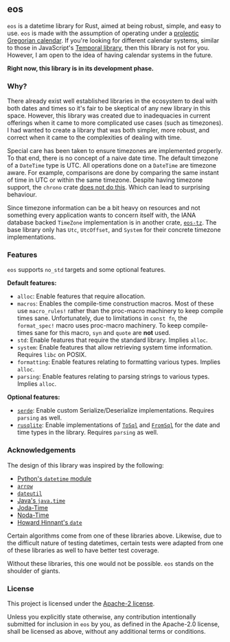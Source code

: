 ## eos

`eos` is a datetime library for Rust, aimed at being robust, simple, and easy to use. `eos` is made with the assumption of operating under a [proleptic Gregorian calendar][greg-cal]. If you're looking for different calendar systems, similar to those in JavaScript's [Temporal library][temporal], then this library is not for you. However, I am open to the idea of having calendar systems in the future.

**Right now, this library is in its development phase.**

### Why?

There already exist well established libraries in the ecosystem to deal with both dates and times so it's fair to be skeptical of any new library in this space. However, this library was created due to inadequacies in current offerings when it came to more complicated use cases (such as timezones). I had wanted to create a library that was both simpler, more robust, and correct when it came to the complexities of dealing with time.

Special care has been taken to ensure timezones are implemented properly. To that end, there is no concept of a naive date time. The default timezone of a `DateTime` type is UTC. All operations done on a `DateTime` are timezone aware. For example, comparisons are done by comparing the same instant of time in UTC or within the same timezone. Despite having timezone support, the `chrono` crate [does not do this][chrono-cmp]. Which can lead to surprising behaviour.

Since timezone information can be a bit heavy on resources and not something every application wants to concern itself with, the IANA database backed `TimeZone` implementation is in another crate, [`eos-tz`][eos-tz]. The base library only has `Utc`, `UtcOffset`, and `System` for their concrete timezone implementations.

### Features

`eos` supports `no_std` targets and some optional features.

**Default features:**

- `alloc`: Enable features that require allocation.
- `macros`: Enables the compile-time construction macros. Most of these use `macro_rules!` rather than the proc-macro machinery to keep compile times sane. Unfortunately, due to limitations in `const fn`, the `format_spec!` macro uses proc-macro machinery. To keep compile-times sane for this macro, `syn` and `quote` are **not** used.
- `std`: Enable features that require the standard library. Implies `alloc`.
- `system`: Enable features that allow retrieving system time information. Requires `libc` on POSIX.
- `formatting`: Enable features relating to formatting various types. Implies `alloc`.
- `parsing`: Enable features relating to parsing strings to various types. Implies `alloc`.

**Optional features:**

- [`serde`](https://serde.rs): Enable custom Serialize/Deserialize implementations. Requires `parsing` as well.
- [`rusqlite`](https://github.com/rusqlite/rusqlite): Enable implementations of [`ToSql`](https://docs.rs/rusqlite/latest/rusqlite/types/trait.ToSql.html) and [`FromSql`](https://docs.rs/rusqlite/latest/rusqlite/types/trait.FromSql.html) for the date and time types in the library. Requires `parsing` as well.

### Acknowledgements

The design of this library was inspired by the following:

- [Python's `datetime` module][pydt]
- [`arrow`][pyarrow]
- [`dateutil`][dateutil]
- [Java's `java.time`][javadt]
- [Joda-Time][joda-time]
- [Noda-Time][noda-time]
- [Howard Hinnant's `date`][cpp-date]

Certain algorithms come from one of these libraries above. Likewise, due to the difficult nature of testing datetimes, certain tests were adapted from one of these libraries as well to have better test coverage.

Without these libraries, this one would not be possible. `eos` stands on the shoulder of giants.

### License

This project is licensed under the [Apache-2 license][apache].

Unless you explicitly state otherwise, any contribution intentionally submitted for inclusion in `eos` by you, as defined in the Apache-2.0 license, shall be licensed as above, without any additional terms or conditions.

[greg-cal]: https://en.wikipedia.org/wiki/Proleptic_Gregorian_calendar
[temporal]: https://github.com/tc39/proposal-temporal
[pydt]: https://docs.python.org/3/library/datetime.html
[javadt]: https://docs.oracle.com/javase/8/docs/api/java/time/package-summary.html
[joda-time]: https://www.joda.org/joda-time/
[noda-time]: https://nodatime.org
[cpp-date]: https://github.com/HowardHinnant/date
[pyarrow]: https://github.com/arrow-py/arrow
[dateutil]: https://github.com/dateutil/dateutil
[apache]: https://github.com/Rapptz/eos/blob/master/LICENSE
[chrono-cmp]: https://github.com/chronotope/chrono/blob/f6bd567bb677262645c1fc3131c8c1071cd77ec3/src/datetime.rs#L801-L811
[eos-tz]: https://github.com/Rapptz/eos/tree/master/eos-tz

